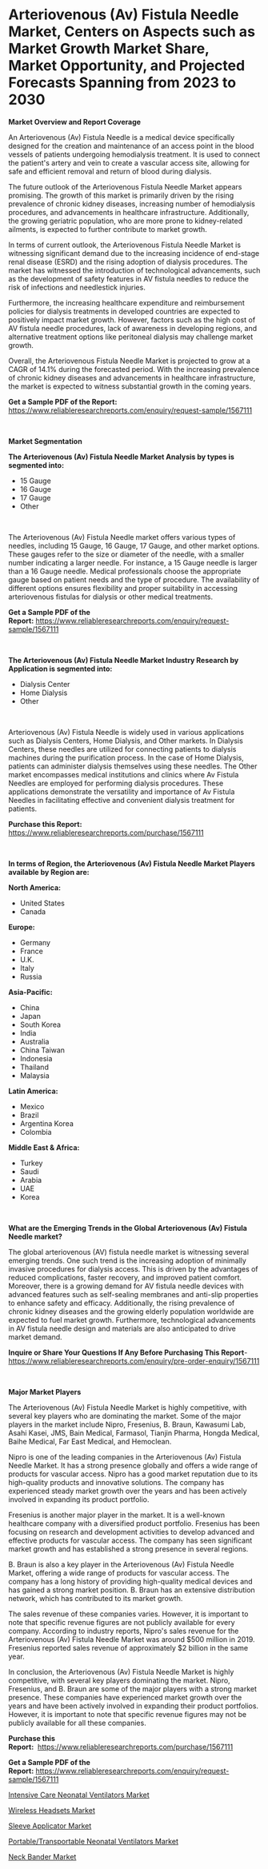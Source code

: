 <p><h1>Arteriovenous (Av) Fistula Needle Market, Centers on Aspects such as Market Growth Market Share, Market Opportunity, and Projected Forecasts Spanning from 2023 to 2030</h1></p><p><strong>Market Overview and Report Coverage</strong></p>
<p><p>An Arteriovenous (Av) Fistula Needle is a medical device specifically designed for the creation and maintenance of an access point in the blood vessels of patients undergoing hemodialysis treatment. It is used to connect the patient's artery and vein to create a vascular access site, allowing for safe and efficient removal and return of blood during dialysis.</p><p>The future outlook of the Arteriovenous Fistula Needle Market appears promising. The growth of this market is primarily driven by the rising prevalence of chronic kidney diseases, increasing number of hemodialysis procedures, and advancements in healthcare infrastructure. Additionally, the growing geriatric population, who are more prone to kidney-related ailments, is expected to further contribute to market growth.</p><p>In terms of current outlook, the Arteriovenous Fistula Needle Market is witnessing significant demand due to the increasing incidence of end-stage renal disease (ESRD) and the rising adoption of dialysis procedures. The market has witnessed the introduction of technological advancements, such as the development of safety features in AV fistula needles to reduce the risk of infections and needlestick injuries.</p><p>Furthermore, the increasing healthcare expenditure and reimbursement policies for dialysis treatments in developed countries are expected to positively impact market growth. However, factors such as the high cost of AV fistula needle procedures, lack of awareness in developing regions, and alternative treatment options like peritoneal dialysis may challenge market growth.</p><p>Overall, the Arteriovenous Fistula Needle Market is projected to grow at a CAGR of 14.1% during the forecasted period. With the increasing prevalence of chronic kidney diseases and advancements in healthcare infrastructure, the market is expected to witness substantial growth in the coming years.</p></p>
<p><strong>Get a Sample PDF of the Report:</strong> <a href="https://www.reliableresearchreports.com/enquiry/request-sample/1567111">https://www.reliableresearchreports.com/enquiry/request-sample/1567111</a></p>
<p>&nbsp;</p>
<p><strong>Market Segmentation</strong></p>
<p><strong>The Arteriovenous (Av) Fistula Needle Market Analysis by types is segmented into:</strong></p>
<p><ul><li>15 Gauge</li><li>16 Gauge</li><li>17 Gauge</li><li>Other</li></ul></p>
<p>&nbsp;</p>
<p><p>The Arteriovenous (Av) Fistula Needle market offers various types of needles, including 15 Gauge, 16 Gauge, 17 Gauge, and other market options. These gauges refer to the size or diameter of the needle, with a smaller number indicating a larger needle. For instance, a 15 Gauge needle is larger than a 16 Gauge needle. Medical professionals choose the appropriate gauge based on patient needs and the type of procedure. The availability of different options ensures flexibility and proper suitability in accessing arteriovenous fistulas for dialysis or other medical treatments.</p></p>
<p><strong>Get a Sample PDF of the Report:</strong>&nbsp;<a href="https://www.reliableresearchreports.com/enquiry/request-sample/1567111">https://www.reliableresearchreports.com/enquiry/request-sample/1567111</a></p>
<p>&nbsp;</p>
<p><strong>The Arteriovenous (Av) Fistula Needle Market Industry Research by Application is segmented into:</strong></p>
<p><ul><li>Dialysis Center</li><li>Home Dialysis</li><li>Other</li></ul></p>
<p>&nbsp;</p>
<p><p>Arteriovenous (Av) Fistula Needle is widely used in various applications such as Dialysis Centers, Home Dialysis, and Other markets. In Dialysis Centers, these needles are utilized for connecting patients to dialysis machines during the purification process. In the case of Home Dialysis, patients can administer dialysis themselves using these needles. The Other market encompasses medical institutions and clinics where Av Fistula Needles are employed for performing dialysis procedures. These applications demonstrate the versatility and importance of Av Fistula Needles in facilitating effective and convenient dialysis treatment for patients.</p></p>
<p><strong>Purchase this Report:</strong>&nbsp; <a href="https://www.reliableresearchreports.com/purchase/1567111">https://www.reliableresearchreports.com/purchase/1567111</a></p>
<p>&nbsp;</p>
<p><strong>In terms of Region, the Arteriovenous (Av) Fistula Needle Market Players available by Region are:</strong></p>
<p>
    <p> <strong> North America: </strong>
        <ul>
            <li>United States</li>
            <li>Canada</li>
        </ul>
        </p> 
    <p> <strong> Europe: </strong>
        <ul>
            <li>Germany</li>
            <li>France</li>
            <li>U.K.</li>
            <li>Italy</li>
            <li>Russia</li>
        </ul>
        </p> 
    <p> <strong> Asia-Pacific: </strong>
        <ul>
            <li>China</li>
            <li>Japan</li>
            <li>South Korea</li>
            <li>India</li>
            <li>Australia</li>
            <li>China Taiwan</li>
            <li>Indonesia</li>
            <li>Thailand</li>
            <li>Malaysia</li>
        </ul>
        </p> 
    <p> <strong> Latin America: </strong>
        <ul>
            <li>Mexico</li>
            <li>Brazil</li>
            <li>Argentina Korea</li>
            <li>Colombia</li>
        </ul>
        </p> 
    <p> <strong> Middle East & Africa: </strong>
        <ul>
            <li>Turkey</li>
            <li>Saudi</li>
            <li>Arabia</li>
            <li>UAE</li>
            <li>Korea</li>
        </ul>
    </p>
    </p>
<p>&nbsp;</p>
<p><strong>What are the Emerging Trends in the Global Arteriovenous (Av) Fistula Needle market?</strong></p>
<p><p>The global arteriovenous (AV) fistula needle market is witnessing several emerging trends. One such trend is the increasing adoption of minimally invasive procedures for dialysis access. This is driven by the advantages of reduced complications, faster recovery, and improved patient comfort. Moreover, there is a growing demand for AV fistula needle devices with advanced features such as self-sealing membranes and anti-slip properties to enhance safety and efficacy. Additionally, the rising prevalence of chronic kidney diseases and the growing elderly population worldwide are expected to fuel market growth. Furthermore, technological advancements in AV fistula needle design and materials are also anticipated to drive market demand.</p></p>
<p><strong>Inquire or Share Your Questions If Any Before Purchasing This Report</strong>- <a href="https://www.reliableresearchreports.com/enquiry/pre-order-enquiry/1567111">https://www.reliableresearchreports.com/enquiry/pre-order-enquiry/1567111</a></p>
<p>&nbsp;</p>
<p><strong>Major Market Players</strong></p>
<p><p>The Arteriovenous (Av) Fistula Needle Market is highly competitive, with several key players who are dominating the market. Some of the major players in the market include Nipro, Fresenius, B. Braun, Kawasumi Lab, Asahi Kasei, JMS, Bain Medical, Farmasol, Tianjin Pharma, Hongda Medical, Baihe Medical, Far East Medical, and Hemoclean.</p><p>Nipro is one of the leading companies in the Arteriovenous (Av) Fistula Needle Market. It has a strong presence globally and offers a wide range of products for vascular access. Nipro has a good market reputation due to its high-quality products and innovative solutions. The company has experienced steady market growth over the years and has been actively involved in expanding its product portfolio.</p><p>Fresenius is another major player in the market. It is a well-known healthcare company with a diversified product portfolio. Fresenius has been focusing on research and development activities to develop advanced and effective products for vascular access. The company has seen significant market growth and has established a strong presence in several regions.</p><p>B. Braun is also a key player in the Arteriovenous (Av) Fistula Needle Market, offering a wide range of products for vascular access. The company has a long history of providing high-quality medical devices and has gained a strong market position. B. Braun has an extensive distribution network, which has contributed to its market growth.</p><p>The sales revenue of these companies varies. However, it is important to note that specific revenue figures are not publicly available for every company. According to industry reports, Nipro's sales revenue for the Arteriovenous (Av) Fistula Needle Market was around $500 million in 2019. Fresenius reported sales revenue of approximately $2 billion in the same year.</p><p>In conclusion, the Arteriovenous (Av) Fistula Needle Market is highly competitive, with several key players dominating the market. Nipro, Fresenius, and B. Braun are some of the major players with a strong market presence. These companies have experienced market growth over the years and have been actively involved in expanding their product portfolios. However, it is important to note that specific revenue figures may not be publicly available for all these companies.</p></p>
<p><strong>Purchase this Report:</strong>&nbsp;&nbsp;<a href="https://www.reliableresearchreports.com/purchase/1567111">https://www.reliableresearchreports.com/purchase/1567111</a></p>
<p></p>
<p><strong>Get a Sample PDF of the Report:</strong>&nbsp;<a href="https://www.reliableresearchreports.com/enquiry/request-sample/1567111">https://www.reliableresearchreports.com/enquiry/request-sample/1567111</a></p>
<p><p><a href="https://github.com/Chiragrp24/Market-Research-Report-List-1/blob/main/intensive-care-neonatal-ventilators-market.md">Intensive Care Neonatal Ventilators Market</a></p><p><a href="https://medium.com/@sake.use.loan/wireless-headsets-market-size-growth-forecast-2023-2030-0b1ddd2ec705">Wireless Headsets Market</a></p><p><a href="https://www.linkedin.com/pulse/sleeve-applicator-market-share-amp-new-trends-djfuf/">Sleeve Applicator Market</a></p><p><a href="https://github.com/YashRP12/Market-Research-Report-List-1/blob/main/portabletransportable-neonatal-ventilators-market.md">Portable/Transportable Neonatal Ventilators Market</a></p><p><a href="https://www.linkedin.com/pulse/neck-bander-market-size-2023-2030-global-industrial-iwpzf/">Neck Bander Market</a></p></p>